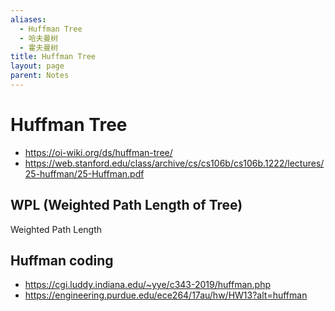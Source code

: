 ```yaml
---
aliases:
  - Huffman Tree
  - 哈夫曼树
  - 霍夫曼树
title: Huffman Tree
layout: page
parent: Notes
---
```


# Huffman Tree

- <https://oi-wiki.org/ds/huffman-tree/>
- <https://web.stanford.edu/class/archive/cs/cs106b/cs106b.1222/lectures/25-huffman/25-Huffman.pdf>

## WPL (Weighted Path Length of Tree)

Weighted Path Length

## Huffman coding

- <https://cgi.luddy.indiana.edu/~yye/c343-2019/huffman.php>
- https://engineering.purdue.edu/ece264/17au/hw/HW13?alt=huffman
